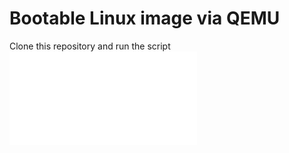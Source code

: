# Bootable Linux image via QEMU

Clone this repository and run the script ![create_and_load_image.sh](/create_and_load_image.sh)